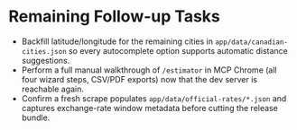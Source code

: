 # Remaining Follow-up Tasks

- Backfill latitude/longitude for the remaining cities in `app/data/canadian-cities.json` so every autocomplete option supports automatic distance suggestions.
- Perform a full manual walkthrough of `/estimator` in MCP Chrome (all four wizard steps, CSV/PDF exports) now that the dev server is reachable again.
- Confirm a fresh scrape populates `app/data/official-rates/*.json` and captures exchange-rate window metadata before cutting the release bundle.
